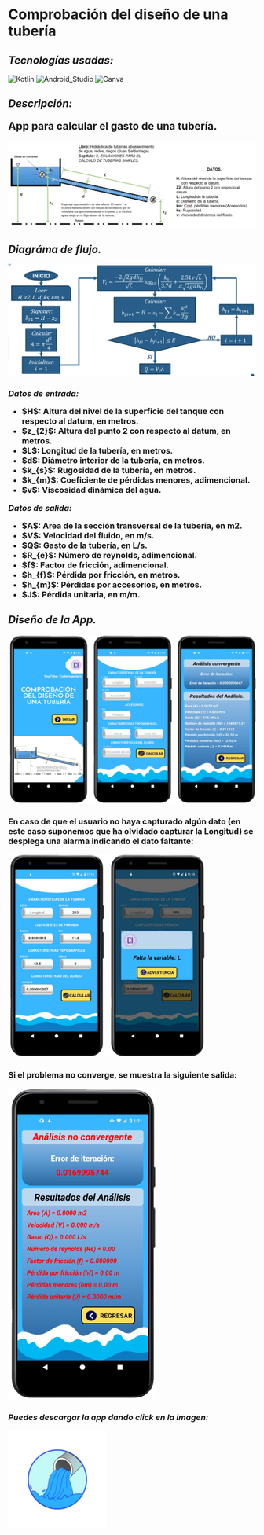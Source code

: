 # Comprobación del diseño de una tubería

## _Tecnologías usadas:_
![Kotlin](https://img.shields.io/badge/Kotlin-0095D5?&style=for-the-badge&logo=kotlin&logoColor=white)
![Android_Studio](https://img.shields.io/badge/Android_Studio-3DDC84?style=for-the-badge&logo=android-studio&logoColor=white)
![Canva](https://img.shields.io/badge/Canva-%2300C4CC.svg?&style=for-the-badge&logo=Canva&logoColor=white)

<h2>
  <i><b>Descripción:</i></b>
  <p>App para calcular el gasto de una tubería.</p>
</h2>

<img src="/src_appCDT/esquema0.png">

<h2>
  <i>Diagráma de flujo.</i>
</h2>

<img src="/src_appCDT/DDF.png">

<h3>
  <i>Datos de entrada:</i>
  <ul>
    <li>$H$: Altura del nivel de la superficie del tanque con respecto al datum, en metros.</li>
    <li>$z_{2}$: Altura del punto 2 con respecto al datum, en metros.</li>
    <li>$L$: Longitud de la tubería, en metros.</li>
    <li>$d$: Diámetro interior de la tubería, en metros.</li>
    <li>$k_{s}$: Rugosidad de la tubería, en metros.</li>
    <li>$k_{m}$: Coeficiente de pérdidas menores, adimencional.</li>
    <li>$v$: Viscosidad dinámica del agua.</li>
  </ul>
  <i>Datos de salida:</i>
  <ul>
    <li>$A$: Area de la sección transversal de la tubería, en m2.</li>
    <li>$V$: Velocidad del fluido, en m/s.</li>
    <li>$Q$: Gasto de la tubería, en L/s.</li>
    <li>$R_{e}$: Número de reynolds, adimencional.</li>
    <li>$f$: Factor de fricción, adimencional.</li>
    <li>$h_{f}$: Pérdida por fricción, en metros.</li>
    <li>$h_{m}$: Pérdidas por accesorios, en metros.</li>
    <li>$J$:  Pérdida unitaria, en m/m.</li>
   </ul>
</h3>
  
<h2>
  <i>Diseño de la App.</i>
</h2>

<img src="/src_appCDT/App.png">

<h3>
  <p>
    En caso de que el usuario no haya capturado algún dato (en este caso suponemos que ha olvidado capturar la Longitud) se desplega una alarma indicando el dato
    faltante:
  </p>
</h3>

<img src="/src_appCDT/App2.png" width=400>

<h3>
  <p>
    Si el problema no converge, se muestra la siguiente salida:
  </p>
</h3>
  
  <img src="/src_appCDT/App3error.png" width=300>

<h3>
  <i>Puedes descargar la app dando click en la imagen:</i>
</h3>

<a href="https://drive.google.com/file/d/1CuPBBlZAnMhgA1tXEcK87w22ixgCVxI-/view?usp=sharing">
          <img src="/src_appCDT/icono_fondo.png" width=200>
</a>
